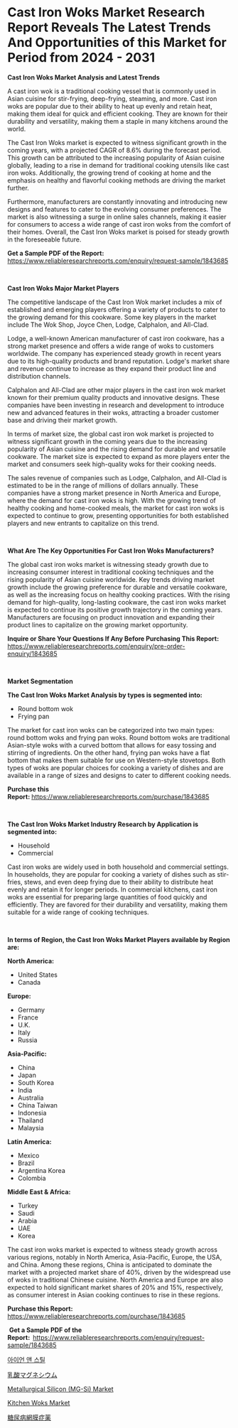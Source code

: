 <p><h1>Cast Iron Woks Market Research Report Reveals The Latest Trends And Opportunities of this Market for Period from 2024 - 2031</h1></p><p><strong>Cast Iron Woks Market Analysis and Latest Trends</strong></p>
<p><p>A cast iron wok is a traditional cooking vessel that is commonly used in Asian cuisine for stir-frying, deep-frying, steaming, and more. Cast iron woks are popular due to their ability to heat up evenly and retain heat, making them ideal for quick and efficient cooking. They are known for their durability and versatility, making them a staple in many kitchens around the world.</p><p>The Cast Iron Woks market is expected to witness significant growth in the coming years, with a projected CAGR of 8.6% during the forecast period. This growth can be attributed to the increasing popularity of Asian cuisine globally, leading to a rise in demand for traditional cooking utensils like cast iron woks. Additionally, the growing trend of cooking at home and the emphasis on healthy and flavorful cooking methods are driving the market further.</p><p>Furthermore, manufacturers are constantly innovating and introducing new designs and features to cater to the evolving consumer preferences. The market is also witnessing a surge in online sales channels, making it easier for consumers to access a wide range of cast iron woks from the comfort of their homes. Overall, the Cast Iron Woks market is poised for steady growth in the foreseeable future.</p></p>
<p><strong>Get a Sample PDF of the Report:&nbsp;</strong> <a href="https://www.reliableresearchreports.com/enquiry/request-sample/1843685">https://www.reliableresearchreports.com/enquiry/request-sample/1843685</a></p>
<p>&nbsp;</p>
<p><strong>Cast Iron Woks Major Market Players</strong></p>
<p><p>The competitive landscape of the Cast Iron Wok market includes a mix of established and emerging players offering a variety of products to cater to the growing demand for this cookware. Some key players in the market include The Wok Shop, Joyce Chen, Lodge, Calphalon, and All-Clad. </p><p>Lodge, a well-known American manufacturer of cast iron cookware, has a strong market presence and offers a wide range of woks to customers worldwide. The company has experienced steady growth in recent years due to its high-quality products and brand reputation. Lodge's market share and revenue continue to increase as they expand their product line and distribution channels.</p><p>Calphalon and All-Clad are other major players in the cast iron wok market known for their premium quality products and innovative designs. These companies have been investing in research and development to introduce new and advanced features in their woks, attracting a broader customer base and driving their market growth.</p><p>In terms of market size, the global cast iron wok market is projected to witness significant growth in the coming years due to the increasing popularity of Asian cuisine and the rising demand for durable and versatile cookware. The market size is expected to expand as more players enter the market and consumers seek high-quality woks for their cooking needs.</p><p>The sales revenue of companies such as Lodge, Calphalon, and All-Clad is estimated to be in the range of millions of dollars annually. These companies have a strong market presence in North America and Europe, where the demand for cast iron woks is high. With the growing trend of healthy cooking and home-cooked meals, the market for cast iron woks is expected to continue to grow, presenting opportunities for both established players and new entrants to capitalize on this trend.</p></p>
<p>&nbsp;</p>
<p><strong>What Are The Key Opportunities For Cast Iron Woks Manufacturers?</strong></p>
<p><p>The global cast iron woks market is witnessing steady growth due to increasing consumer interest in traditional cooking techniques and the rising popularity of Asian cuisine worldwide. Key trends driving market growth include the growing preference for durable and versatile cookware, as well as the increasing focus on healthy cooking practices. With the rising demand for high-quality, long-lasting cookware, the cast iron woks market is expected to continue its positive growth trajectory in the coming years. Manufacturers are focusing on product innovation and expanding their product lines to capitalize on the growing market opportunity.</p></p>
<p><strong>Inquire or Share Your Questions If Any Before Purchasing This Report:</strong> <a href="https://www.reliableresearchreports.com/enquiry/pre-order-enquiry/1843685">https://www.reliableresearchreports.com/enquiry/pre-order-enquiry/1843685</a></p>
<p>&nbsp;</p>
<p><strong>Market Segmentation</strong></p>
<p><strong>The Cast Iron Woks Market Analysis by types is segmented into:</strong></p>
<p><ul><li>Round bottom wok</li><li>Frying pan</li></ul></p>
<p><p>The market for cast iron woks can be categorized into two main types: round bottom woks and frying pan woks. Round bottom woks are traditional Asian-style woks with a curved bottom that allows for easy tossing and stirring of ingredients. On the other hand, frying pan woks have a flat bottom that makes them suitable for use on Western-style stovetops. Both types of woks are popular choices for cooking a variety of dishes and are available in a range of sizes and designs to cater to different cooking needs.</p></p>
<p><strong>Purchase this Report:&nbsp;</strong><a href="https://www.reliableresearchreports.com/purchase/1843685">https://www.reliableresearchreports.com/purchase/1843685</a></p>
<p>&nbsp;</p>
<p><strong>The Cast Iron Woks Market Industry Research by Application is segmented into:</strong></p>
<p><ul><li>Household</li><li>Commercial</li></ul></p>
<p><p>Cast iron woks are widely used in both household and commercial settings. In households, they are popular for cooking a variety of dishes such as stir-fries, stews, and even deep frying due to their ability to distribute heat evenly and retain it for longer periods. In commercial kitchens, cast iron woks are essential for preparing large quantities of food quickly and efficiently. They are favored for their durability and versatility, making them suitable for a wide range of cooking techniques.</p></p>
<p>&nbsp;</p>
<p><strong>In terms of Region, the Cast Iron Woks Market Players available by Region are:</strong></p>
<p>
    <p> <strong> North America: </strong>
        <ul>
            <li>United States</li>
            <li>Canada</li>
        </ul>
        </p> 
    <p> <strong> Europe: </strong>
        <ul>
            <li>Germany</li>
            <li>France</li>
            <li>U.K.</li>
            <li>Italy</li>
            <li>Russia</li>
        </ul>
        </p> 
    <p> <strong> Asia-Pacific: </strong>
        <ul>
            <li>China</li>
            <li>Japan</li>
            <li>South Korea</li>
            <li>India</li>
            <li>Australia</li>
            <li>China Taiwan</li>
            <li>Indonesia</li>
            <li>Thailand</li>
            <li>Malaysia</li>
        </ul>
        </p> 
    <p> <strong> Latin America: </strong>
        <ul>
            <li>Mexico</li>
            <li>Brazil</li>
            <li>Argentina Korea</li>
            <li>Colombia</li>
        </ul>
        </p> 
    <p> <strong> Middle East & Africa: </strong>
        <ul>
            <li>Turkey</li>
            <li>Saudi</li>
            <li>Arabia</li>
            <li>UAE</li>
            <li>Korea</li>
        </ul>
    </p>
    </p>
<p><p>The cast iron woks market is expected to witness steady growth across various regions, notably in North America, Asia-Pacific, Europe, the USA, and China. Among these regions, China is anticipated to dominate the market with a projected market share of 40%, driven by the widespread use of woks in traditional Chinese cuisine. North America and Europe are also expected to hold significant market shares of 20% and 15%, respectively, as consumer interest in Asian cooking continues to rise in these regions.</p></p>
<p><strong>Purchase this Report: </strong><a href="https://www.reliableresearchreports.com/purchase/1843685">https://www.reliableresearchreports.com/purchase/1843685</a></p>
<p>&nbsp;<strong>Get a Sample PDF of the Report:&nbsp;&nbsp;</strong><a href="https://www.reliableresearchreports.com/enquiry/request-sample/1843685">https://www.reliableresearchreports.com/enquiry/request-sample/1843685</a></p>
<p><strong></strong></p>
<p><p><a href="https://github.com/TrevorKruvalis5678/Market-Research-Report-List-1/blob/main/17167785404.md">아이언 앤 스틸</a></p><p><a href="https://github.com/vtbvgl20191192/Market-Research-Report-List-1/blob/main/80770545863.md">乳酸マグネシウム</a></p><p><a href="https://issuu.com/reportprime-2/docs/metallurgical-silicon-mg-si-market-size-2030.pptx">Metallurgical Silicon (MG-Si) Market</a></p><p><a href="https://github.com/zjyglelu/Market-Research-Report-List-1/blob/main/kitchen-woks-market.md">Kitchen Woks Market</a></p><p><a href="https://github.com/avwofrml53535/Market-Research-Report-List-1/blob/main/95595225862.md">糖尿病網膜症薬</a></p></p>